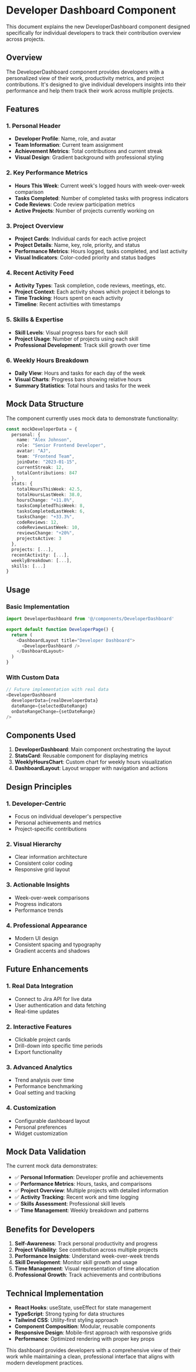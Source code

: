 # Developer Dashboard Component

This document explains the new DeveloperDashboard component designed specifically for individual developers to track their contribution overview across projects.

## Overview

The DeveloperDashboard component provides developers with a personalized view of their work, productivity metrics, and project contributions. It's designed to give individual developers insights into their performance and help them track their work across multiple projects.

## Features

### 1. **Personal Header**
- **Developer Profile**: Name, role, and avatar
- **Team Information**: Current team assignment
- **Achievement Metrics**: Total contributions and current streak
- **Visual Design**: Gradient background with professional styling

### 2. **Key Performance Metrics**
- **Hours This Week**: Current week's logged hours with week-over-week comparison
- **Tasks Completed**: Number of completed tasks with progress indicators
- **Code Reviews**: Code review participation metrics
- **Active Projects**: Number of projects currently working on

### 3. **Project Overview**
- **Project Cards**: Individual cards for each active project
- **Project Details**: Name, key, role, priority, and status
- **Performance Metrics**: Hours logged, tasks completed, and last activity
- **Visual Indicators**: Color-coded priority and status badges

### 4. **Recent Activity Feed**
- **Activity Types**: Task completion, code reviews, meetings, etc.
- **Project Context**: Each activity shows which project it belongs to
- **Time Tracking**: Hours spent on each activity
- **Timeline**: Recent activities with timestamps

### 5. **Skills & Expertise**
- **Skill Levels**: Visual progress bars for each skill
- **Project Usage**: Number of projects using each skill
- **Professional Development**: Track skill growth over time

### 6. **Weekly Hours Breakdown**
- **Daily View**: Hours and tasks for each day of the week
- **Visual Charts**: Progress bars showing relative hours
- **Summary Statistics**: Total hours and tasks for the week

## Mock Data Structure

The component currently uses mock data to demonstrate functionality:

```typescript
const mockDeveloperData = {
  personal: {
    name: "Alex Johnson",
    role: "Senior Frontend Developer",
    avatar: "AJ",
    team: "Frontend Team",
    joinDate: "2023-01-15",
    currentStreak: 12,
    totalContributions: 847
  },
  stats: {
    totalHoursThisWeek: 42.5,
    totalHoursLastWeek: 38.0,
    hoursChange: "+11.8%",
    tasksCompletedThisWeek: 8,
    tasksCompletedLastWeek: 6,
    tasksChange: "+33.3%",
    codeReviews: 12,
    codeReviewsLastWeek: 10,
    reviewsChange: "+20%",
    projectsActive: 3
  },
  projects: [...],
  recentActivity: [...],
  weeklyBreakdown: [...],
  skills: [...]
}
```

## Usage

### Basic Implementation
```typescript
import DeveloperDashboard from '@/components/DeveloperDashboard'

export default function DeveloperPage() {
  return (
    <DashboardLayout title="Developer Dashboard">
      <DeveloperDashboard />
    </DashboardLayout>
  )
}
```

### With Custom Data
```typescript
// Future implementation with real data
<DeveloperDashboard 
  developerData={realDeveloperData}
  dateRange={selectedDateRange}
  onDateRangeChange={setDateRange}
/>
```

## Components Used

1. **DeveloperDashboard**: Main component orchestrating the layout
2. **StatsCard**: Reusable component for displaying metrics
3. **WeeklyHoursChart**: Custom chart for weekly hours visualization
4. **DashboardLayout**: Layout wrapper with navigation and actions

## Design Principles

### 1. **Developer-Centric**
- Focus on individual developer's perspective
- Personal achievements and metrics
- Project-specific contributions

### 2. **Visual Hierarchy**
- Clear information architecture
- Consistent color coding
- Responsive grid layout

### 3. **Actionable Insights**
- Week-over-week comparisons
- Progress indicators
- Performance trends

### 4. **Professional Appearance**
- Modern UI design
- Consistent spacing and typography
- Gradient accents and shadows

## Future Enhancements

### 1. **Real Data Integration**
- Connect to Jira API for live data
- User authentication and data fetching
- Real-time updates

### 2. **Interactive Features**
- Clickable project cards
- Drill-down into specific time periods
- Export functionality

### 3. **Advanced Analytics**
- Trend analysis over time
- Performance benchmarking
- Goal setting and tracking

### 4. **Customization**
- Configurable dashboard layout
- Personal preferences
- Widget customization

## Mock Data Validation

The current mock data demonstrates:

- ✅ **Personal Information**: Developer profile and achievements
- ✅ **Performance Metrics**: Hours, tasks, and comparisons
- ✅ **Project Overview**: Multiple projects with detailed information
- ✅ **Activity Tracking**: Recent work and time logging
- ✅ **Skills Assessment**: Professional skill levels
- ✅ **Time Management**: Weekly breakdown and patterns

## Benefits for Developers

1. **Self-Awareness**: Track personal productivity and progress
2. **Project Visibility**: See contribution across multiple projects
3. **Performance Insights**: Understand week-over-week trends
4. **Skill Development**: Monitor skill growth and usage
5. **Time Management**: Visual representation of time allocation
6. **Professional Growth**: Track achievements and contributions

## Technical Implementation

- **React Hooks**: useState, useEffect for state management
- **TypeScript**: Strong typing for data structures
- **Tailwind CSS**: Utility-first styling approach
- **Component Composition**: Modular, reusable components
- **Responsive Design**: Mobile-first approach with responsive grids
- **Performance**: Optimized rendering with proper key props

This dashboard provides developers with a comprehensive view of their work while maintaining a clean, professional interface that aligns with modern development practices.








